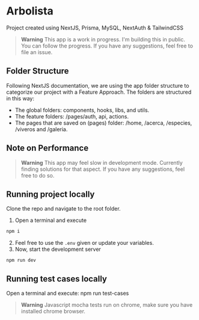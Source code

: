 # Arbolista
Project created using NextJS, Prisma, MySQL, NextAuth & TailwindCSS
> **Warning**
> This app is a work in progress. I'm building this in public. You can follow the progress.
> If you have any suggestions, feel free to file an issue.
## Folder Structure
Following NextJS documentation, we are using the app folder structure to categorize our project with a Feature Approach.
The folders are structured in this way:
- The global folders: components, hooks, libs, and utils.
- The feature folders: /pages/auth, api, actions.
- The pages that are saved on (pages) folder: /home, /acerca, /especies, /viveros and /galeria.

## Note on Performance
> **Warning**
> This app may feel slow in development mode. Currently finding solutions for that aspect. 
> If you have any suggestions, feel free to do so.

## Running project locally
Clone the repo and navigate to the root folder.
1. Open a terminal and execute
```sh
npm i
```
2. Feel free to use the `.env` given or update your variables.
3. Now, start the development server
```
npm run dev
```
## Running test cases locally
Open a terminal and execute:
    npm run test-cases
> **Warning**
> Javascript mocha tests run on chrome, make sure you have installed chrome browser.